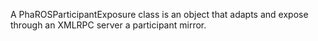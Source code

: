 A PhaROSParticipantExposure class is an object that adapts and expose through an XMLRPC server a participant mirror.